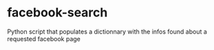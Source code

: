 facebook-search
===============

Python script that populates a dictionnary with the infos found about a requested facebook page
